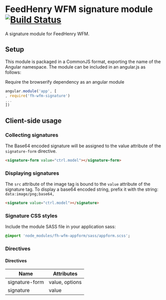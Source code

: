 # FeedHenry WFM signature module [![Build Status](https://travis-ci.org/feedhenry-raincatcher/raincatcher-signature.png)](https://travis-ci.org/feedhenry-raincatcher/raincatcher-signature)

A signature module for FeedHenry WFM.

## Setup
This module is packaged in a CommonJS format, exporting the name of the Angular namespace.  The module can be included in an angular.js as follows:

Require the browserify dependency as an angular module
```javascript
angular.module('app', [
, require('fh-wfm-signature')
...
])
```
## Client-side usage

### Collecting signatures
The Base64 encoded signature will be assigned to the value attribute of the `signature-form` directive.
```html
<signature-form value="ctrl.model"></signature-form>
```

### Displaying signatures
The `src` attribute of the image tag is bound to the `value` attribute of the signature tag.  To display a base64 encoded string, prefix it with the string: `data:image/png;base64,`
```html
<signature value="ctrl.model"></signature>
```

### Signature CSS styles
Include the module SASS file in your application sass:
```sass
@import 'node_modules/fh-wfm-appform/sass/appform.scss';
```

### Directives

#### Directives

| Name | Attributes |
| ---- | ----------- |
| signature-form | value, options |
| signature | value |
